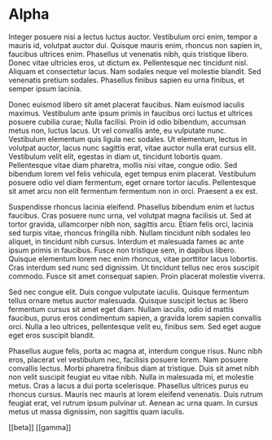 # Alpha
Integer posuere nisi a lectus luctus auctor. Vestibulum orci enim, tempor a mauris id, volutpat auctor dui. Quisque mauris enim, rhoncus non sapien in, faucibus ultrices enim. Phasellus ut venenatis nibh, quis tristique libero. Donec vitae ultricies eros, ut dictum ex. Pellentesque nec tincidunt nisl. Aliquam et consectetur lacus. Nam sodales neque vel molestie blandit. Sed venenatis pretium sodales. Phasellus finibus sapien eu urna finibus, et semper ipsum lacinia.

Donec euismod libero sit amet placerat faucibus. Nam euismod iaculis maximus. Vestibulum ante ipsum primis in faucibus orci luctus et ultrices posuere cubilia curae; Nulla facilisi. Proin id odio bibendum, accumsan metus non, luctus lacus. Ut vel convallis ante, eu vulputate nunc. Vestibulum elementum quis ligula nec sodales. Ut elementum, lectus in volutpat auctor, lacus nunc sagittis erat, vitae auctor nulla erat cursus elit. Vestibulum velit elit, egestas in diam ut, tincidunt lobortis quam. Pellentesque vitae diam pharetra, mollis nisi vitae, congue odio. Sed bibendum lorem vel felis vehicula, eget tempus enim placerat. Vestibulum posuere odio vel diam fermentum, eget ornare tortor iaculis. Pellentesque sit amet arcu non elit fermentum fermentum non in orci. Praesent a ex est.

Suspendisse rhoncus lacinia eleifend. Phasellus bibendum enim et luctus faucibus. Cras posuere nunc urna, vel volutpat magna facilisis ut. Sed at tortor gravida, ullamcorper nibh non, sagittis arcu. Etiam felis orci, lacinia sed turpis vitae, rhoncus fringilla nibh. Nullam tincidunt nibh sodales leo aliquet, in tincidunt nibh cursus. Interdum et malesuada fames ac ante ipsum primis in faucibus. Fusce non tristique sem, in dapibus libero. Quisque elementum lorem nec enim rhoncus, vitae porttitor lacus lobortis. Cras interdum sed nunc sed dignissim. Ut tincidunt tellus nec eros suscipit commodo. Fusce sit amet consequat sapien. Proin placerat molestie viverra.

Sed nec congue elit. Duis congue vulputate iaculis. Quisque fermentum tellus ornare metus auctor malesuada. Quisque suscipit lectus ac libero fermentum cursus sit amet eget diam. Nullam iaculis, odio id mattis faucibus, purus eros condimentum sapien, a gravida lorem sapien convallis orci. Nulla a leo ultrices, pellentesque velit eu, finibus sem. Sed eget augue eget eros suscipit blandit.

Phasellus augue felis, porta ac magna at, interdum congue risus. Nunc nibh eros, placerat vel vestibulum nec, facilisis posuere lorem. Nam posuere convallis lectus. Morbi pharetra finibus diam at tristique. Duis sit amet nibh non velit suscipit feugiat eu vitae nibh. Nulla in malesuada mi, et molestie metus. Cras a lacus a dui porta scelerisque. Phasellus ultrices purus eu rhoncus cursus. Mauris nec mauris at lorem eleifend venenatis. Duis rutrum feugiat erat, vel rutrum ipsum pulvinar ut. Aenean ac urna quam. In cursus metus ut massa dignissim, non sagittis quam iaculis. 

[[beta]]
[[gamma]]
